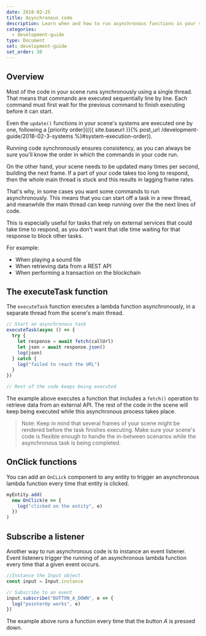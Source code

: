 ```yaml
---
date: 2018-02-25
title: Asynchronous code
description: Learn when and how to run asynchronous functions in your scene's code.
categories:
  - development-guide
type: Document
set: development-guide
set_order: 30
---
```


## Overview

Most of the code in your scene runs synchronously using a single thread. That means that commands are executed sequentially line by line. Each command must first wait for the previous command to finish executing before it can start.

Even the `update()` functions in your scene's systems are executed one by one, following a [priority order](({{ site.baseurl }}{% post_url /development-guide/2018-02-3-systems %}#system-execution-order)).

Running code synchronously ensures consistency, as you can always be sure you'll know the order in which the commands in your code run.

On the other hand, your scene needs to be updated many times per second, building the next frame. If a part of your code takes too long to respond, then the whole main thread is stuck and this results in lagging frame rates.

That's why, in some cases you want some commands to run asynchronously. This means that you can start off a task in a new thread, and meanwhile the main thread can keep running over the the next lines of code.

This is especially useful for tasks that rely on external services that could take time to respond, as you don't want that idle time waiting for that response to block other tasks.

For example:

- When playing a sound file
- When retrieving data from a REST API
- When performing a transaction on the blockchain

<!--
- When parsing a JSON file (??)
-->

<!--
[ ASYNC DIAGRAMS]
-->

## The executeTask function

The `executeTask` function executes a lambda function asynchronously, in a separate thread from the scene's main thread.

```ts
// Start an asynchronous task
executeTask(async () => {
  try {
    let response = await fetch(callUrl)
    let json = await response.json()
    log(json)
  } catch {
    log("failed to reach the URL")
  }
})

// Rest of the code keeps being executed
```

The example above executes a function that includes a `fetch()` operation to retrieve data from an external API. The rest of the code in the scene will keep being executed while this asynchronous process takes place.

> Note: Keep in mind that several frames of your scene might be rendered before the task finishes executing. Make sure your scene's code is flexible enough to handle the in-between scenarios while the asynchronous task is being completed.

## OnClick functions

You can add an `OnCLick` component to any entity to trigger an asynchronous lambda function every time that entity is clicked.

```ts
myEntity.add(
  new OnClick(e => {
    log("clicked on the entity", e)
  })
)
```

## Subscribe a listener

Another way to run asynchronous code is to instance an event listener. Event listeners trigger the running of an asynchronous lambda function every time that a given event occurs.

```ts
//Instance the Input object
const input = Input.instance

// Subscribe to an event
input.subscribe("BUTTON_A_DOWN", e => {
  log("pointerUp works", e)
})
```

The example above runs a function every time that the button _A_ is pressed down.

<!-- If multiple events in rapid succession, do we get multiple independent threads? -->

